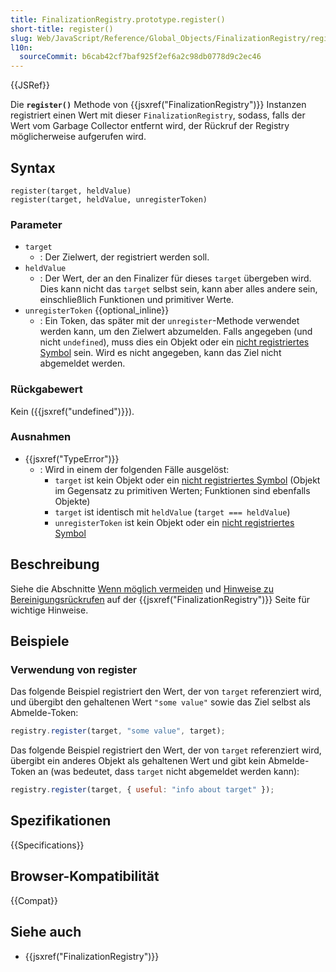 ```yaml
---
title: FinalizationRegistry.prototype.register()
short-title: register()
slug: Web/JavaScript/Reference/Global_Objects/FinalizationRegistry/register
l10n:
  sourceCommit: b6cab42cf7baf925f2ef6a2c98db0778d9c2ec46
---
```


{{JSRef}}

Die **`register()`** Methode von {{jsxref("FinalizationRegistry")}} Instanzen registriert einen Wert mit dieser `FinalizationRegistry`, sodass, falls der Wert vom Garbage Collector entfernt wird, der Rückruf der Registry möglicherweise aufgerufen wird.

## Syntax

```js-nolint
register(target, heldValue)
register(target, heldValue, unregisterToken)
```

### Parameter

- `target`
  - : Der Zielwert, der registriert werden soll.
- `heldValue`
  - : Der Wert, der an den Finalizer für dieses `target` übergeben wird. Dies kann nicht das `target` selbst sein, kann aber alles andere sein, einschließlich Funktionen und primitiver Werte.
- `unregisterToken` {{optional_inline}}
  - : Ein Token, das später mit der `unregister`-Methode verwendet werden kann, um den Zielwert abzumelden. Falls angegeben (und nicht `undefined`), muss dies ein Objekt oder ein [nicht registriertes Symbol](/de/docs/Web/JavaScript/Reference/Global_Objects/Symbol#shared_symbols_in_the_global_symbol_registry) sein. Wird es nicht angegeben, kann das Ziel nicht abgemeldet werden.

### Rückgabewert

Kein ({{jsxref("undefined")}}).

### Ausnahmen

- {{jsxref("TypeError")}}
  - : Wird in einem der folgenden Fälle ausgelöst:
    - `target` ist kein Objekt oder ein [nicht registriertes Symbol](/de/docs/Web/JavaScript/Reference/Global_Objects/Symbol#shared_symbols_in_the_global_symbol_registry) (Objekt im Gegensatz zu primitiven Werten; Funktionen sind ebenfalls Objekte)
    - `target` ist identisch mit `heldValue` (`target === heldValue`)
    - `unregisterToken` ist kein Objekt oder ein [nicht registriertes Symbol](/de/docs/Web/JavaScript/Reference/Global_Objects/Symbol#shared_symbols_in_the_global_symbol_registry)

## Beschreibung

Siehe die Abschnitte [Wenn möglich vermeiden](/de/docs/Web/JavaScript/Reference/Global_Objects/FinalizationRegistry#avoid_where_possible)
und [Hinweise zu Bereinigungsrückrufen](/de/docs/Web/JavaScript/Reference/Global_Objects/FinalizationRegistry#notes_on_cleanup_callbacks)
auf der {{jsxref("FinalizationRegistry")}} Seite für wichtige Hinweise.

## Beispiele

### Verwendung von register

Das folgende Beispiel registriert den Wert, der von `target` referenziert wird, und übergibt den gehaltenen Wert `"some value"` sowie das Ziel selbst als Abmelde-Token:

```js
registry.register(target, "some value", target);
```

Das folgende Beispiel registriert den Wert, der von `target` referenziert wird, übergibt ein anderes Objekt als gehaltenen Wert und gibt kein Abmelde-Token an (was bedeutet, dass `target` nicht abgemeldet werden kann):

```js
registry.register(target, { useful: "info about target" });
```

## Spezifikationen

{{Specifications}}

## Browser-Kompatibilität

{{Compat}}

## Siehe auch

- {{jsxref("FinalizationRegistry")}}
